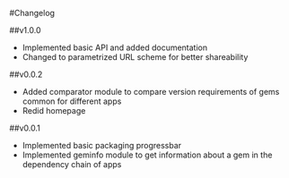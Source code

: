 #Changelog

##v1.0.0
 * Implemented basic API and added documentation
 * Changed to parametrized URL scheme for better shareability

##v0.0.2
 * Added comparator module to compare version requirements of gems common for different apps
 * Redid homepage

##v0.0.1
 * Implemented basic packaging progressbar
 * Implemented geminfo module to get information about a gem in the dependency chain of apps
